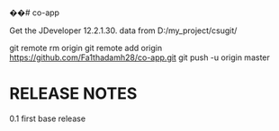 ��# co-app

Get the JDeveloper 12.2.1.30. data from D:/my_project/csugit/

git remote rm origin
git remote add origin https://github.com/Fa1thadamh28/co-app.git
git push -u origin master

RELEASE NOTES
=============
0.1 first base release
